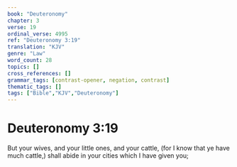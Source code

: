 ```yaml
---
book: "Deuteronomy"
chapter: 3
verse: 19
ordinal_verse: 4995
ref: "Deuteronomy 3:19"
translation: "KJV"
genre: "Law"
word_count: 28
topics: []
cross_references: []
grammar_tags: [contrast-opener, negation, contrast]
thematic_tags: []
tags: ["Bible","KJV","Deuteronomy"]
---
```


# Deuteronomy 3:19

But your wives, and your little ones, and your cattle, (for I know that ye have much cattle,) shall abide in your cities which I have given you;

